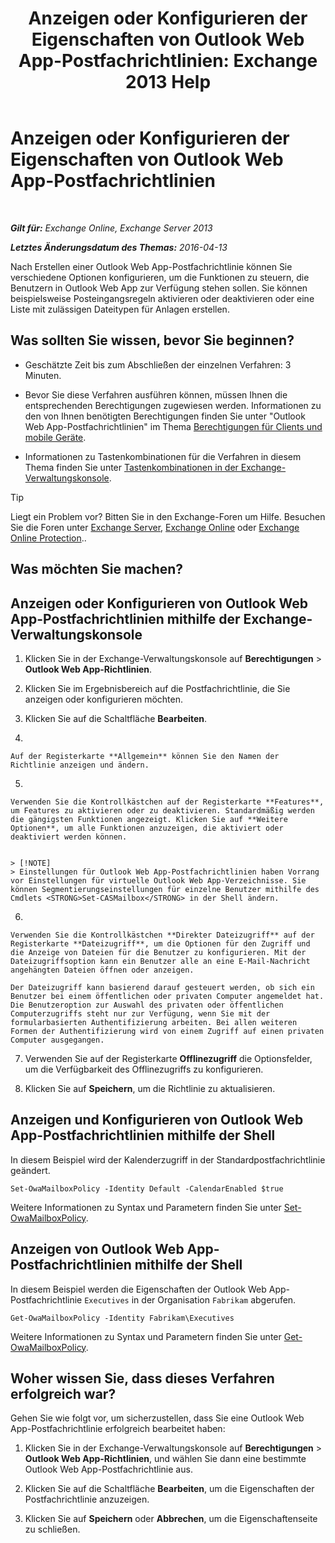 ﻿---
title: 'Anzeigen oder Konfigurieren der Eigenschaften von Outlook Web App-Postfachrichtlinien: Exchange 2013 Help'
TOCTitle: Anzeigen oder Konfigurieren der Eigenschaften von Outlook Web App-Postfachrichtlinien
ms:assetid: be012ffe-8fdb-4fb7-aebd-78b3a55593fa
ms:mtpsurl: https://technet.microsoft.com/de-de/library/Dd351097(v=EXCHG.150)
ms:contentKeyID: 50476598
ms.date: 04/24/2018
mtps_version: v=EXCHG.150
ms.translationtype: HT
---

# Anzeigen oder Konfigurieren der Eigenschaften von Outlook Web App-Postfachrichtlinien

 

_**Gilt für:** Exchange Online, Exchange Server 2013_

_**Letztes Änderungsdatum des Themas:** 2016-04-13_

Nach Erstellen einer Outlook Web App-Postfachrichtlinie können Sie verschiedene Optionen konfigurieren, um die Funktionen zu steuern, die Benutzern in Outlook Web App zur Verfügung stehen sollen. Sie können beispielsweise Posteingangsregeln aktivieren oder deaktivieren oder eine Liste mit zulässigen Dateitypen für Anlagen erstellen.

## Was sollten Sie wissen, bevor Sie beginnen?

  - Geschätzte Zeit bis zum Abschließen der einzelnen Verfahren: 3 Minuten.

  - Bevor Sie diese Verfahren ausführen können, müssen Ihnen die entsprechenden Berechtigungen zugewiesen werden. Informationen zu den von Ihnen benötigten Berechtigungen finden Sie unter "Outlook Web App-Postfachrichtlinien" im Thema [Berechtigungen für Clients und mobile Geräte](clients-and-mobile-devices-permissions-exchange-2013-help.md).

  - Informationen zu Tastenkombinationen für die Verfahren in diesem Thema finden Sie unter [Tastenkombinationen in der Exchange-Verwaltungskonsole](keyboard-shortcuts-in-the-exchange-admin-center-exchange-online-protection-help.md).


> [!TIP]
> Liegt ein Problem vor? Bitten Sie in den Exchange-Foren um Hilfe. Besuchen Sie die Foren unter <A href="https://go.microsoft.com/fwlink/p/?linkid=60612">Exchange Server</A>, <A href="https://go.microsoft.com/fwlink/p/?linkid=267542">Exchange Online</A> oder <A href="https://go.microsoft.com/fwlink/p/?linkid=285351">Exchange Online Protection</A>..



## Was möchten Sie machen?

## Anzeigen oder Konfigurieren von Outlook Web App-Postfachrichtlinien mithilfe der Exchange-Verwaltungskonsole

1.  Klicken Sie in der Exchange-Verwaltungskonsole auf **Berechtigungen** \> **Outlook Web App-Richtlinien**.

2.  Klicken Sie im Ergebnisbereich auf die Postfachrichtlinie, die Sie anzeigen oder konfigurieren möchten.

3.  Klicken Sie auf die Schaltfläche **Bearbeiten**.

4.  
    
    Auf der Registerkarte **Allgemein** können Sie den Namen der Richtlinie anzeigen und ändern.

5.  
    
    Verwenden Sie die Kontrollkästchen auf der Registerkarte **Features**, um Features zu aktivieren oder zu deaktivieren. Standardmäßig werden die gängigsten Funktionen angezeigt. Klicken Sie auf **Weitere Optionen**, um alle Funktionen anzuzeigen, die aktiviert oder deaktiviert werden können.
    

    > [!NOTE]
    > Einstellungen für Outlook Web App-Postfachrichtlinien haben Vorrang vor Einstellungen für virtuelle Outlook Web App-Verzeichnisse. Sie können Segmentierungseinstellungen für einzelne Benutzer mithilfe des Cmdlets <STRONG>Set-CASMailbox</STRONG> in der Shell ändern.



6.  
    
    Verwenden Sie die Kontrollkästchen **Direkter Dateizugriff** auf der Registerkarte **Dateizugriff**, um die Optionen für den Zugriff und die Anzeige von Dateien für die Benutzer zu konfigurieren. Mit der Dateizugriffsoption kann ein Benutzer alle an eine E-Mail-Nachricht angehängten Dateien öffnen oder anzeigen.
    
    Der Dateizugriff kann basierend darauf gesteuert werden, ob sich ein Benutzer bei einem öffentlichen oder privaten Computer angemeldet hat. Die Benutzeroption zur Auswahl des privaten oder öffentlichen Computerzugriffs steht nur zur Verfügung, wenn Sie mit der formularbasierten Authentifizierung arbeiten. Bei allen weiteren Formen der Authentifizierung wird von einem Zugriff auf einen privaten Computer ausgegangen.

7.  Verwenden Sie auf der Registerkarte **Offlinezugriff** die Optionsfelder, um die Verfügbarkeit des Offlinezugriffs zu konfigurieren.

8.  Klicken Sie auf **Speichern**, um die Richtlinie zu aktualisieren.

## Anzeigen und Konfigurieren von Outlook Web App-Postfachrichtlinien mithilfe der Shell

In diesem Beispiel wird der Kalenderzugriff in der Standardpostfachrichtlinie geändert.

    Set-OwaMailboxPolicy -Identity Default -CalendarEnabled $true

Weitere Informationen zu Syntax und Parametern finden Sie unter [Set-OwaMailboxPolicy](https://technet.microsoft.com/de-de/library/dd297989\(v=exchg.150\)).

## Anzeigen von Outlook Web App-Postfachrichtlinien mithilfe der Shell

In diesem Beispiel werden die Eigenschaften der Outlook Web App-Postfachrichtlinie `Executives` in der Organisation `Fabrikam` abgerufen.

    Get-OwaMailboxPolicy -Identity Fabrikam\Executives

Weitere Informationen zu Syntax und Parametern finden Sie unter [Get-OwaMailboxPolicy](https://technet.microsoft.com/de-de/library/dd351095\(v=exchg.150\)).

## Woher wissen Sie, dass dieses Verfahren erfolgreich war?

Gehen Sie wie folgt vor, um sicherzustellen, dass Sie eine Outlook Web App-Postfachrichtlinie erfolgreich bearbeitet haben:

1.  Klicken Sie in der Exchange-Verwaltungskonsole auf **Berechtigungen** \> **Outlook Web App-Richtlinien**, und wählen Sie dann eine bestimmte Outlook Web App-Postfachrichtlinie aus.

2.  Klicken Sie auf die Schaltfläche **Bearbeiten**, um die Eigenschaften der Postfachrichtlinie anzuzeigen.

3.  Klicken Sie auf **Speichern** oder **Abbrechen**, um die Eigenschaftenseite zu schließen.

